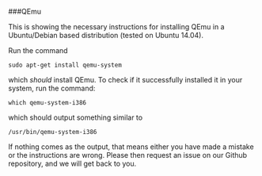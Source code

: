 ###QEmu

This is showing the necessary instructions for installing QEmu in a Ubuntu/Debian based distribution (tested on Ubuntu 14.04). 

Run the command

    sudo apt-get install qemu-system
    
which _should_ install QEmu. To check if it successfully installed it in your system, run the command:

    which qemu-system-i386 
    
which should output something similar to

    /usr/bin/qemu-system-i386
    
If nothing comes as the output, that means either you have made a mistake or the instructions are wrong. Please then request an issue on our Github repository, and we will get back to you.